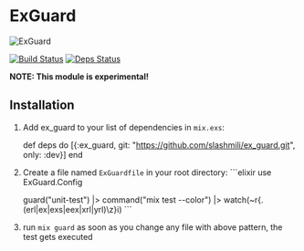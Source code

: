 # ExGuard

![ExGuard](https://github.com/slashmili/ex_guard/raw/master/logo.png)


[![Build Status](https://travis-ci.org/slashmili/ex_guard.svg?branch=master)](https://travis-ci.org/slashmili/ex_guard)
[![Deps Status](https://beta.hexfaktor.org/badge/all/github/slashmili/ex_guard.svg)](https://beta.hexfaktor.org/github/slashmili/ex_guard)


**NOTE: This module is experimental!**

## Installation

  1. Add ex_guard to your list of dependencies in `mix.exs`:

        def deps do
          [{:ex_guard, git: "https://github.com/slashmili/ex_guard.git", only: :dev}]
        end

  2. Create a file named `ExGuardfile` in your root directory:
    ```elixir
      use ExGuard.Config

      guard("unit-test")
      |> command("mix test --color")
      |> watch(~r{\.(erl|ex|exs|eex|xrl|yrl)\z}i)
    ```
  3. run `mix guard` as soon as you change any file with above pattern, the test gets executed

